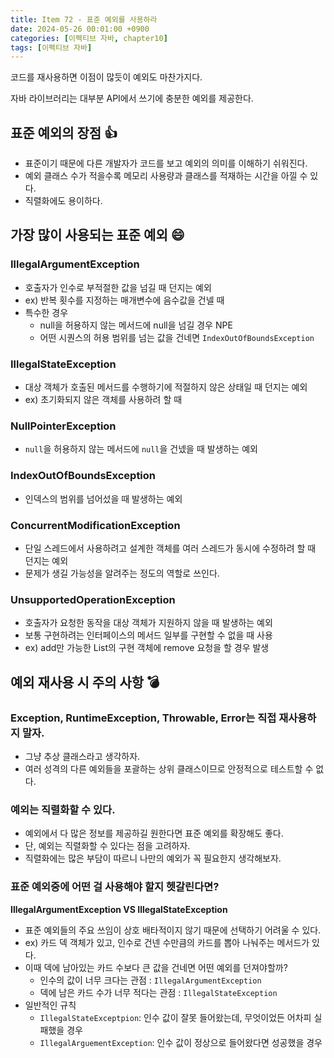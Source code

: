 ```yaml
---
title: Item 72 - 표준 예외를 사용하라
date: 2024-05-26 00:01:00 +0900
categories: [이펙티브 자바, chapter10]
tags: [이펙티브 자바]
---
```


코드를 재사용하면 이점이 많듯이 예외도 마찬가지다.

자바 라이브러리는 대부분 API에서 쓰기에 충분한 예외를 제공한다.

## **표준 예외의 장점 👍**

- 표준이기 때문에 다른 개발자가 코드를 보고 예외의 의미를 이해하기 쉬워진다.
- 예외 클래스 수가 적을수록 메모리 사용량과 클래스를 적재하는 시간을 아낄 수 있다.
- 직렬화에도 용이하다.

## **가장 많이 사용되는 표준 예외 😄**

### **IllegalArgumentException**

- 호출자가 인수로 부적절한 값을 넘길 때 던지는 예외
- ex) 반복 횟수를 지정하는 매개변수에 음수값을 건넬 때
- 특수한 경우
    - null을 허용하지 않는 메서드에 null을 넘길 경우 NPE
    - 어떤 시퀀스의 허용 범위를 넘는 값을 건네면 `IndexOutOfBoundsException`

### **IllegalStateException**

- 대상 객체가 호출된 메서드를 수행하기에 적절하지 않은 상태일 때 던지는 예외
- ex) 초기화되지 않은 객체를 사용하려 할 때

### **NullPointerException**

- `null`을 허용하지 않는 메서드에 `null`을 건넸을 때 발생하는 예외

### **IndexOutOfBoundsException**

- 인덱스의 범위를 넘어섰을 때 발생하는 예외

### **ConcurrentModificationException**

- 단일 스레드에서 사용하려고 설계한 객체를 여러 스레드가 동시에 수정하려 할 때 던지는 예외
- 문제가 생길 가능성을 알려주는 정도의 역할로 쓰인다.

### **UnsupportedOperationException**

- 호출자가 요청한 동작을 대상 객체가 지원하지 않을 때 발생하는 예외
- 보통 구현하려는 인터페이스의 메서드 일부를 구현할 수 없을 때 사용
- ex) add만 가능한 List의 구현 객체에 remove 요청을 할 경우 발생

## **예외 재사용 시 주의 사항 💣**

### **Exception, RuntimeException, Throwable, Error는 직접 재사용하지 말자.**

- 그냥 추상 클래스라고 생각하자.
- 여러 성격의 다른 예외들을 포괄하는 상위 클래스이므로 안정적으로 테스트할 수 없다.

### **예외는 직렬화할 수 있다.**

- 예외에서 다 많은 정보를 제공하길 원한다면 표준 예외를 확장해도 좋다.
- 단, 예외는 직렬화할 수 있다는 점을 고려하자.
- 직렬화에는 많은 부담이 따르니 나만의 예외가 꼭 필요한지 생각해보자.

### **표준 예외중에 어떤 걸 사용해야 할지 헷갈린다면?**

**IllegalArgumentException VS IllegalStateException**

- 표준 예외들의 주요 쓰임이 상호 배타적이지 않기 때문에 선택하기 어려울 수 있다.
- ex) 카드 덱 객체가 있고, 인수로 건넨 수만큼의 카드를 뽑아 나눠주는 메서드가 있다.
- 이때 덱에 남아있는 카드 수보다 큰 값을 건네면 어떤 예외를 던져야할까?
    - 인수의 값이 너무 크다는 관점 : `IllegalArgumentException`
    - 덱에 남은 카드 수가 너무 적다는 관점 : `IllegalStateException`
- 일반적인 규칙
    - `IllegalStateExceptpion`: 인수 값이 잘못 들어왔는데, 무엇이었든 어차피 실패했을 경우
    - `IllegalArguementException`: 인수 값이 정상으로 들어왔다면 성공했을 경우
